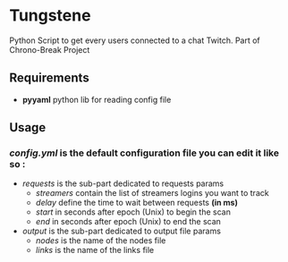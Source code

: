 # Tungstene
Python Script to get every users connected to a chat Twitch. 
Part of Chrono-Break Project

## Requirements
 - **pyyaml** python lib for reading config file

## Usage
### *config.yml* is the default configuration file you can edit it like so :
- *requests* is the sub-part dedicated to requests params
    - *streamers* contain the list of streamers logins you want to track
    - *delay* define the time to wait between requests **(in ms)**
    - *start* in seconds after epoch (Unix) to begin the scan
    - *end* in seconds after epoch (Unix) to end the scan
- *output* is the sub-part dedicated to output file params
    - *nodes* is the name of the nodes file
    - *links* is the name of the links file